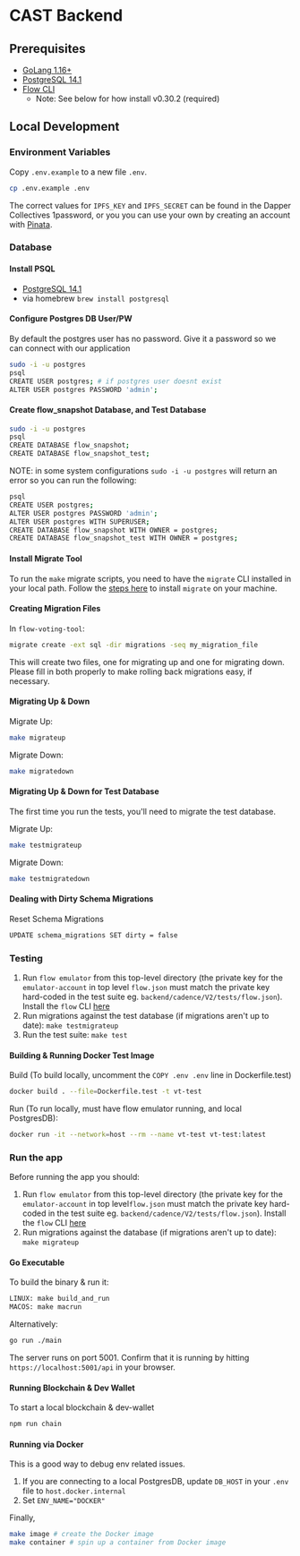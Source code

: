 # CAST Backend

## Prerequisites

- [GoLang 1.16+](https://golang.org/doc/install)
- [PostgreSQL 14.1](https://www.postgresql.org/download/)
- [Flow CLI](https://docs.onflow.org/flow-cli/install/)
  - Note: See below for how install v0.30.2 (required)

## Local Development

### Environment Variables

Copy `.env.example` to a new file `.env`.

```bash
cp .env.example .env
```

The correct values for `IPFS_KEY` and `IPFS_SECRET` can be found in the Dapper Collectives 1password, or you you can use your own by creating an account with [Pinata](https://www.pinata.cloud/).

### Database

#### Install PSQL
- [PostgreSQL 14.1](https://www.postgresql.org/download/)
- via homebrew `brew install postgresql`

#### Configure Postgres DB User/PW

By default the postgres user has no password. Give it a password
so we can connect with our application
```bash
sudo -i -u postgres
psql
CREATE USER postgres; # if postgres user doesnt exist
ALTER USER postgres PASSWORD 'admin';
```

#### Create flow_snapshot Database, and Test Database

```bash
sudo -i -u postgres
psql
CREATE DATABASE flow_snapshot;
CREATE DATABASE flow_snapshot_test;
```

NOTE: in some system configurations `sudo -i -u postgres` will return an error so you can run the following:

```bash
psql
CREATE USER postgres;
ALTER USER postgres PASSWORD 'admin';
ALTER USER postgres WITH SUPERUSER;
CREATE DATABASE flow_snapshot WITH OWNER = postgres;
CREATE DATABASE flow_snapshot_test WITH OWNER = postgres;
```

#### Install Migrate Tool

To run the `make` migrate scripts, you need to have the `migrate` CLI installed in your local path. Follow the [steps here](https://github.com/golang-migrate/migrate/tree/master/cmd/migrate) to install `migrate` on your machine.


#### Creating Migration Files

In `flow-voting-tool`:
```bash
migrate create -ext sql -dir migrations -seq my_migration_file
```

This will create two files, one for migrating up and one for migrating down. Please fill in both properly to make rolling back migrations easy, if necessary.

#### Migrating Up & Down

Migrate Up:
```bash
make migrateup
```

Migrate Down:
```bash
make migratedown
```

#### Migrating Up & Down for Test Database

The first time you run the tests, you'll need to migrate the test database.

Migrate Up:
```bash
make testmigrateup
```

Migrate Down:
```bash
make testmigratedown
```

#### Dealing with Dirty Schema Migrations

Reset Schema Migrations
```bash
UPDATE schema_migrations SET dirty = false
```

### Testing

1. Run `flow emulator` from this top-level directory (the private key for the `emulator-account` in top level `flow.json` must match the private key hard-coded in the test suite eg. `backend/cadence/V2/tests/flow.json`). Install the `flow` CLI [here](https://docs.onflow.org/flow-cli/install/)
2. Run migrations against the test database (if migrations aren't up to date): `make testmigrateup`
3. Run the test suite: `make test`

#### Building & Running Docker Test Image

Build (To build locally, uncomment the `COPY .env .env` line in Dockerfile.test)
```bash
docker build . --file=Dockerfile.test -t vt-test
```

Run (To run locally, must have flow emulator running, and local PostgresDB):
```bash
docker run -it --network=host --rm --name vt-test vt-test:latest
```

### Run the app

Before running the app you should:

1. Run `flow emulator` from this top-level directory (the private key for the `emulator-account` in top level`flow.json` must match the private key hard-coded in the test suite eg. `backend/cadence/V2/tests/flow.json`). Install the `flow` CLI [here](https://docs.onflow.org/flow-cli/install/)
2. Run migrations against the database (if migrations aren't up to date): `make migrateup`

#### Go Executable
To build the binary & run it:
```bash
LINUX: make build_and_run
MACOS: make macrun
```

Alternatively:
```bash
go run ./main
```

The server runs on port 5001.  Confirm that it is running by hitting `https://localhost:5001/api` in your browser.

#### Running Blockchain & Dev Wallet

To start a local blockchain & dev-wallet

```bash
npm run chain
```

#### Running via Docker

This is a good way to debug env related issues.

1. If you are connecting to a local PostgresDB, update `DB_HOST` in your `.env` file to `host.docker.internal`
2. Set `ENV_NAME="DOCKER"`

Finally,
```bash
make image # create the Docker image
make container # spin up a container from Docker image
```